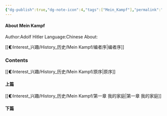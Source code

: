 ```yaml
---
{"dg-publish":true,"dg-note-icon":4,"tags":["Mein_Kampf"],"permalink":"/🌓Interest_兴趣/History_历史/Mein Kampf/Readme/","dgPassFrontmatter":true,"noteIcon":4,"created":"2024-09-02T08:00:01.848+08:00","updated":"2024-09-05T21:32:40.482+08:00"}
---
```


#### About Mein Kampf
Author:Adolf Hitler
Language:Chinese
About:

[[🌓Interest_兴趣/History_历史/Mein Kampf/编者序\|编者序]]
### Contents
[[🌓Interest_兴趣/History_历史/Mein Kampf/原序\|原序]]
#### 上篇
[[🌓Interest_兴趣/History_历史/Mein Kampf/第一章 我的家庭\|第一章 我的家庭]]





#### 下篇
